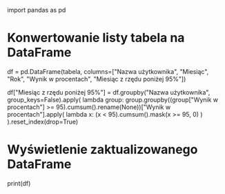 import pandas as pd

# Konwertowanie listy tabela na DataFrame
df = pd.DataFrame(tabela, columns=["Nazwa użytkownika", "Miesiąc", "Rok", "Wynik w procentach", "Miesiąc z rzędu poniżej 95%"])

df["Miesiąc z rzędu poniżej 95%"] = df.groupby("Nazwa użytkownika", group_keys=False).apply(
    lambda group: group.groupby((group["Wynik w procentach"] >= 95).cumsum().rename(None))["Wynik w procentach"].apply(
        lambda x: (x < 95).cumsum().mask(x >= 95, 0)
    )
).reset_index(drop=True)

# Wyświetlenie zaktualizowanego DataFrame
print(df)
